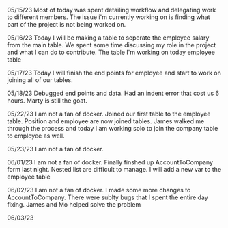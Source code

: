 05/15/23
Most of today was spent detailing workflow and delegating work to different members. The issue i'm currently working on is finding what part of the project is not being worked on.

05/16/23
Today I will be making a table to seperate the employee salary from the main table. We spent some time discussing my role in the project and what I can do to contribute. The table I'm working on today employee table

05/17/23
Today I will finish the end points for employee and start to work on joining all of our tables.

05/18/23
Debugged end points and data. Had an indent error that cost us 6 hours. Marty is still the goat.

05/22/23
I am not a fan of docker.
Joined our first table to the employee table. Position and employee are now joined tables. James walked me through the process and today I am working solo to join the company table to employee as well.

05/23/23
I am not a fan of docker.

06/01/23
I am not a fan of docker.
Finally finshed up AccountToCompany form last night. Nested list are difficult to manage. I will add a new var to the employee table

06/02/23
I am not a fan of docker.
I made some more changes to AccountToCompany. There were sublty bugs that I spent the entire day fixing. James and Mo helped solve the problem

06/03/23
